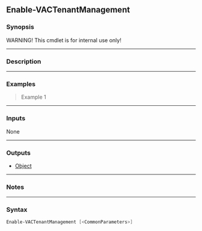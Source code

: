Enable-VACTenantManagement
--------------------------

### Synopsis
WARNING! This cmdlet is for internal use only!

---

### Description

---

### Examples
> Example 1

---

### Inputs
None

---

### Outputs
* [Object](https://learn.microsoft.com/en-us/dotnet/api/System.Object)

---

### Notes

---

### Syntax
```PowerShell
Enable-VACTenantManagement [<CommonParameters>]
```
